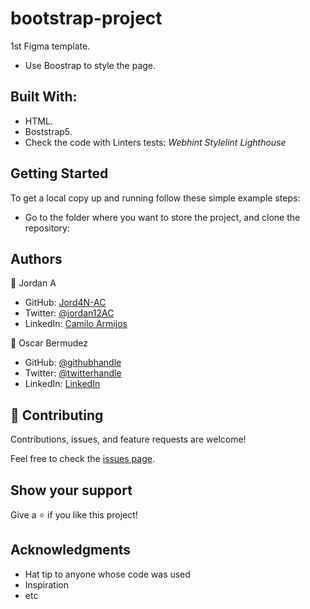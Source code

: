 # bootstrap-project

1st Figma template.
- Use Boostrap to style the page.


## Built With:

- HTML.
- Boststrap5.
- Check the code with Linters tests:
  *Webhint*
  *Stylelint*
  *Lighthouse*

## Getting Started

To get a local copy up and running follow these simple example steps:
- Go to the folder where you want to store the project, and clone the repository:

## Authors

👤 Jordan A

- GitHub: [Jord4N-AC](https://github.com/Jord4N-AC)
- Twitter: [@jordan12AC](https://twitter.com/jordan12AC)
- LinkedIn: [Camilo Armijos](https://www.linkedin.com/in/camilo-armijos-2b9648197)


👤 Oscar Bermudez

- GitHub: [@githubhandle](https://github.com/zkr024)
- Twitter: [@twitterhandle](https://twitter.com/zkr024)
- LinkedIn: [LinkedIn](www.linkedin.com/in/oscar-bermudez-07908222a)

## 🤝 Contributing
Contributions, issues, and feature requests are welcome!

Feel free to check the [issues page](../../issues/).

## Show your support
Give a ⭐️ if you like this project!

## Acknowledgments
- Hat tip to anyone whose code was used
- Inspiration
- etc

